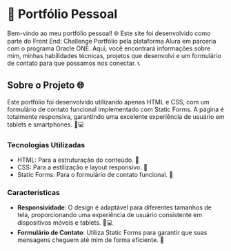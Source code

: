 # 🌟 Portfólio Pessoal

Bem-vindo ao meu portfólio pessoal! 🌐 Este site foi desenvolvido como parte do Front End: Challenge Portfólio pela plataforma Alura em parceria com o programa Oracle ONE. Aqui, você encontrará informações sobre mim, minhas habilidades técnicas, projetos que desenvolvi e um formulário de contato para que possamos nos conectar. 📞

## Sobre o Projeto 🌐

Este portfólio foi desenvolvido utilizando apenas HTML e CSS, com um formulário de contato funcional implementado com Static Forms. A página é totalmente responsiva, garantindo uma excelente experiência de usuário em tablets e smartphones. 📱💻

### Tecnologias Utilizadas
- HTML: Para a estruturação do conteúdo. 📄
- CSS: Para a estilização e layout responsivo. 🎨
- Static Forms: Para o formulário de contato funcional. 📧

### Características
- **Responsividade**: O design é adaptável para diferentes tamanhos de tela, proporcionando uma experiência de usuário consistente em dispositivos móveis e tablets. 📱💻
- **Formulário de Contato**: Utiliza Static Forms para garantir que suas mensagens cheguem até mim de forma eficiente. 📧
